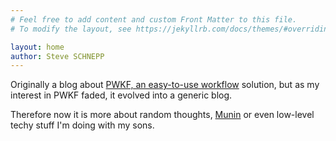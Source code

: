 ```yaml
---
# Feel free to add content and custom Front Matter to this file.
# To modify the layout, see https://jekyllrb.com/docs/themes/#overriding-theme-defaults

layout: home
author: Steve SCHNEPP
---
```


Originally a blog about [PWKF, an easy-to-use
workflow](post/2008/01/05/A-Little-History-of-PWKF) solution, but as my
interest in PWKF faded, it evolved into a generic blog.

Therefore now it is more about random thoughts,
[Munin](https://munin-monitoring.org/) or even low-level techy stuff I'm doing
with my sons.
